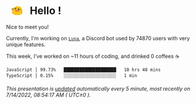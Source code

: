 <h1>   <img src="./spoinky.gif" style="vertical-align:middle;" width="30px">   Hello ! </h1>

Nice to meet you!

Currently, I'm working on <a href='https://github.com/Asgarrrr/Luna'>`Luna`</a>, a Discord bot used by 74870 users with very unique features.

This week, I've worked on ~11 hours of coding, and drinked 0 coffees ☕

```
JavaScript │ 99.73%   ████████████████████   10 hrs 48 mins
TypeScript │ 0.15%    ░░░░░░░░░░░░░░░░░░░░   1 min
```

###### This presentation is [updated](https://github.com/Asgarrrr) automatically every 5 minute, most recently on 7/14/2022, 08:54:17 AM ( UTC±0 ).